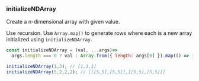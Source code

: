 ### initializeNDArray

Create a n-dimensional array with given value.

Use recursion.
Use `Array.map()` to generate rows where each is a new array initialized using `initializeNDArray`.

```js
const initializeNDArray = (val, ...args)=>
  args.length === 0 ? val : Array.from({ length: args[0] }).map(() => initializeNDArray(val, ...args.slice(1)));
```

```js
initializeNDArray(1,3); // [1,1,1]
initializeNDArray(5,2,2,2); // [[[5,5],[5,5]],[[5,5],[5,5]]]
```
